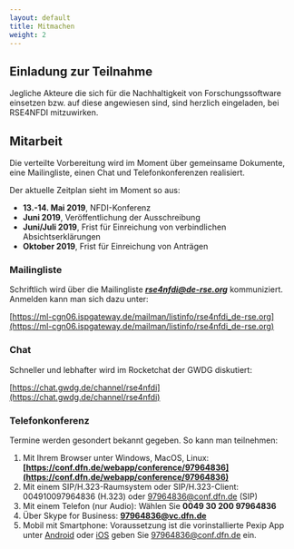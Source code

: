 ```yaml
---
layout: default
title: Mitmachen
weight: 2
---
```

## Einladung zur Teilnahme

Jegliche Akteure die sich für die Nachhaltigkeit von Forschungssoftware einsetzen bzw. auf diese angewiesen sind, sind herzlich eingeladen, bei RSE4NFDI mitzuwirken.

## Mitarbeit

Die verteilte Vorbereitung wird im Moment über gemeinsame Dokumente, eine Mailingliste, einen Chat und Telefonkonferenzen realisiert.

Der aktuelle Zeitplan sieht im Moment so aus:
* **13.-14. Mai 2019**, NFDI-Konferenz
* **Juni 2019**, Veröffentlichung der Ausschreibung
* **Juni/Juli 2019**, Frist für Einreichung von verbindlichen Absichtserklärungen
* **Oktober 2019**, Frist für Einreichung von Anträgen

### Mailingliste

Schriftlich wird über die Mailingliste ***rse4nfdi@de-rse.org*** kommuniziert. Anmelden kann man sich dazu unter:

[https://ml-cgn06.ispgateway.de/mailman/listinfo/rse4nfdi_de-rse.org](https://ml-cgn06.ispgateway.de/mailman/listinfo/rse4nfdi_de-rse.org)

### Chat

Schneller und lebhafter wird im Rocketchat der GWDG diskutiert:

[https://chat.gwdg.de/channel/rse4nfdi](https://chat.gwdg.de/channel/rse4nfdi)

### Telefonkonferenz

Termine werden gesondert bekannt gegeben. So kann man teilnehmen:

1. Mit Ihrem Browser unter Windows, MacOS, Linux: **[https://conf.dfn.de/webapp/conference/97964836](https://conf.dfn.de/webapp/conference/97964836)**
2. Mit einem SIP/H.323-Raumsystem oder SIP/H.323-Client: 004910097964836 (H.323) oder 97964836@conf.dfn.de (SIP)
3. Mit einem Telefon (nur Audio): Wählen Sie **0049 30 200 97964836**
4. Über Skype for Business: **97964836@vc.dfn.de**
5. Mobil mit Smartphone: Voraussetzung ist die vorinstallierte Pexip App unter [Android](https://play.google.com/store/apps/details?id=com.pexip.infinityconnect) oder [iOS](https://itunes.apple.com/us/app/pexip-infinity-connect/id1195088102) geben Sie 97964836@conf.dfn.de ein.
